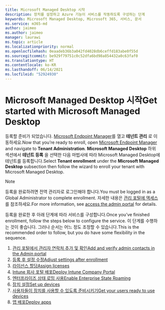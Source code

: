 ```yaml
---
title: Microsoft Managed Desktop 시작
description: 장치를 설정하고 Azure 기능이 서비스를 작동하도록 구성하는 단계
keywords: Microsoft Managed Desktop, Microsoft 365, 서비스, 문서
ms.service: m365-md
author: jaimeo
ms.author: jaimeo
manager: laurawi
ms.topic: article
ms.localizationpriority: normal
ms.openlocfilehash: 0eaadeb36b3a042fd4028db6ceffd183abe0f55d
ms.sourcegitcommit: be929f79751c0c52dfa6bd98a854432a0c63faf0
ms.translationtype: HT
ms.contentlocale: ko-KR
ms.lasthandoff: 06/14/2021
ms.locfileid: "52924930"
---
```

# <a name="get-started-with-microsoft-managed-desktop"></a><span data-ttu-id="bbe58-104">Microsoft Managed Desktop 시작</span><span class="sxs-lookup"><span data-stu-id="bbe58-104">Get started with Microsoft Managed Desktop</span></span>

<span data-ttu-id="bbe58-105">등록할 준비가 되었습니다. [Microsoft Endpoint Manager](https://endpoint.microsoft.com/)를 열고 **테넌트 관리** 로 이동하세요.</span><span class="sxs-lookup"><span data-stu-id="bbe58-105">Now that you’re ready to enroll, open [Microsoft Endpoint Manager](https://endpoint.microsoft.com/) and navigate to **Tenant Administration**.</span></span> <span data-ttu-id="bbe58-106">**Microsoft Managed Desktop** 하위 섹션에서 **테넌트 등록** 을 선택한 다음 마법사에 따라 Microsoft Managed Desktop에 테넌트를 등록합니다.</span><span class="sxs-lookup"><span data-stu-id="bbe58-106">Select **Tenant enrollment** under the **Microsoft Managed Desktop** subsection then follow the wizard to enroll your tenant with Microsoft Managed Desktop.</span></span>

> [!NOTE]
> <span data-ttu-id="bbe58-107">등록을 완료하려면 전역 관리자로 로그인해야 합니다.</span><span class="sxs-lookup"><span data-stu-id="bbe58-107">You must be logged in as a Global Administrator to complete enrollment.</span></span> <span data-ttu-id="bbe58-108">자세한 내용은 [관리 포털에 액세스](access-admin-portal.md)를 참조하세요.</span><span class="sxs-lookup"><span data-stu-id="bbe58-108">For more information, see [access the admin portal](access-admin-portal.md) for details.</span></span>

<span data-ttu-id="bbe58-109">등록을 완료한 후 아래 단계에 따라 서비스를 구성합니다.</span><span class="sxs-lookup"><span data-stu-id="bbe58-109">Once you’ve finished enrollment, follow the steps below to configure the service.</span></span> <span data-ttu-id="bbe58-110">이 단계를 수행하는 것이 좋습니다. 그러나 순서는 어느 정도 조정할 수 있습니다.</span><span class="sxs-lookup"><span data-stu-id="bbe58-110">This is the recommended order to follow, but you do have some flexibility in the sequence.</span></span> 

1. [<span data-ttu-id="bbe58-111">관리 포털에서 관리자 연락처 추가 및 확인</span><span class="sxs-lookup"><span data-stu-id="bbe58-111">Add and verify admin contacts in the Admin portal</span></span>](add-admin-contacts.md)
2. [<span data-ttu-id="bbe58-112">등록 후 설정 수정</span><span class="sxs-lookup"><span data-stu-id="bbe58-112">Adjust settings after enrollment</span></span>](conditional-access.md)
3. [<span data-ttu-id="bbe58-113">라이선스 할당</span><span class="sxs-lookup"><span data-stu-id="bbe58-113">Assign licenses</span></span>](assign-licenses.md)
4. [<span data-ttu-id="bbe58-114">Intune 회사 포털 배포</span><span class="sxs-lookup"><span data-stu-id="bbe58-114">Deploy Intune Company Portal</span></span>](company-portal.md)
5. [<span data-ttu-id="bbe58-115">엔터프라이즈 상태 로밍 사용</span><span class="sxs-lookup"><span data-stu-id="bbe58-115">Enable Enterprise State Roaming</span></span>](enterprise-state-roaming.md)
6. [<span data-ttu-id="bbe58-116">장치 설정</span><span class="sxs-lookup"><span data-stu-id="bbe58-116">Set up devices</span></span>](set-up-devices.md)
7. [<span data-ttu-id="bbe58-117">사용자들이 장치를 사용할 수 있도록 준비시키기</span><span class="sxs-lookup"><span data-stu-id="bbe58-117">Get your users ready to use devices</span></span>](get-started-devices.md)
8. [<span data-ttu-id="bbe58-118">앱 배포</span><span class="sxs-lookup"><span data-stu-id="bbe58-118">Deploy apps</span></span>](deploy-apps.md)
